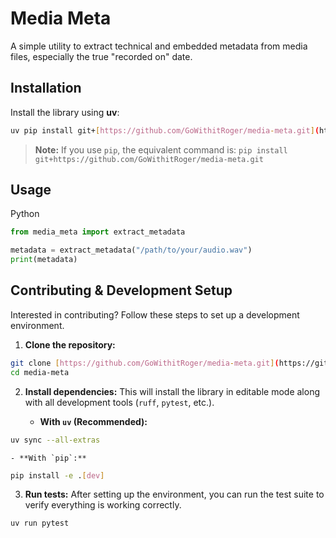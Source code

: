 # Media Meta

A simple utility to extract technical and embedded metadata from media files, especially the true "recorded on" date.

## Installation
Install the library using **uv**:

```bash
uv pip install git+[https://github.com/GoWithitRoger/media-meta.git](https://github.com/GoWithitRoger/media-meta.git)
```

> **Note:** If you use `pip`, the equivalent command is: `pip install git+https://github.com/GoWithitRoger/media-meta.git`

## Usage
Python
    
```python
from media_meta import extract_metadata

metadata = extract_metadata("/path/to/your/audio.wav")
print(metadata)
```
    

## Contributing & Development Setup
Interested in contributing? Follow these steps to set up a development environment.

1. **Clone the repository:**

```bash
git clone [https://github.com/GoWithitRoger/media-meta.git](https://github.com/GoWithitRoger/media-meta.git)
cd media-meta
```
    

2. **Install dependencies:** This will install the library in editable mode along with all development tools (`ruff`, `pytest`, etc.).

    - **With `uv` (Recommended):**

```bash   
uv sync --all-extras
```   

    - **With `pip`:**

```bash
pip install -e .[dev]
```   

3. **Run tests:** After setting up the environment, you can run the test suite to verify everything is working correctly.

```bash
uv run pytest
```